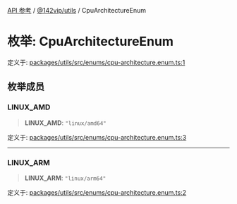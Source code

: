 [API 参考](../../../index.md) / [@142vip/utils](../index.md) / CpuArchitectureEnum

# 枚举: CpuArchitectureEnum

定义于: [packages/utils/src/enums/cpu-architecture.enum.ts:1](https://github.com/142vip/core-x/blob/1eb80b292cacf818428b26e34edc36554f5c80fb/packages/utils/src/enums/cpu-architecture.enum.ts#L1)

## 枚举成员

### LINUX\_AMD

> **LINUX\_AMD**: `"linux/amd64"`

定义于: [packages/utils/src/enums/cpu-architecture.enum.ts:3](https://github.com/142vip/core-x/blob/1eb80b292cacf818428b26e34edc36554f5c80fb/packages/utils/src/enums/cpu-architecture.enum.ts#L3)

***

### LINUX\_ARM

> **LINUX\_ARM**: `"linux/arm64"`

定义于: [packages/utils/src/enums/cpu-architecture.enum.ts:2](https://github.com/142vip/core-x/blob/1eb80b292cacf818428b26e34edc36554f5c80fb/packages/utils/src/enums/cpu-architecture.enum.ts#L2)
